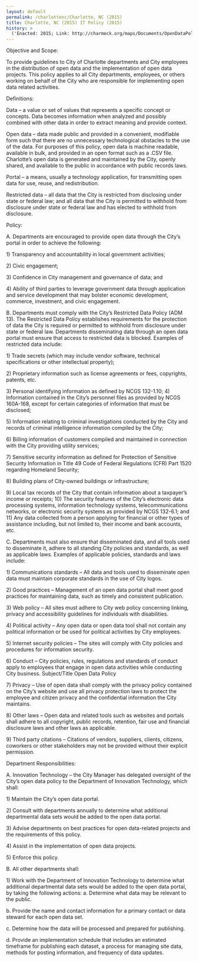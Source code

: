 ```yaml
---
layout: default
permalink: /charlottenc/Charlotte, NC (2015)
title: Charlotte, NC (2015) IT Policy (2015)
history: >
  ('Enacted: 2015; Link: http://charmeck.org/maps/Documents/OpenDataPolicy.pdf; Means: IT Policy',)
---
```


<p>Objective and Scope:</p> <p> To provide guidelines to City of Charlotte departments and City employees in the distribution of open data and the implementation of open data projects. This policy applies to all City departments, employees, or others working on behalf of the City who are responsible for implementing open data related activities. </p> <p>Definitions: </p> <p>Data – a value or set of values that represents a specific concept or concepts. Data becomes information when analyzed and possibly combined with other data in order to extract meaning and provide context. </p> <p>Open data – data made public and provided in a convenient, modifiable form such that there are no unnecessary technological obstacles to the use of the data. For purposes of this policy, open data is machine readable, available in bulk, and provided in an open format such as a .CSV file. Charlotte’s open data is generated and maintained by the City, openly shared, and available to the public in accordance with public records laws. </p> <p>Portal – a means, usually a technology application, for transmitting open data for use, reuse, and redistribution. </p> <p>Restricted data – all data that the City is restricted from disclosing under state or federal law; and all data that the City is permitted to withhold from disclosure under state or federal law and has elected to withhold from disclosure. </p> <p>Policy: </p> <p>A. Departments are encouraged to provide open data through the City’s portal in order to achieve the following: </p> <p>1) Transparency and accountability in local government activities; </p> <p>2) Civic engagement; </p> <p>3) Confidence in City management and governance of data; and </p> <p>4) Ability of third parties to leverage government data through application and service development that may bolster economic development, commerce, investment, and civic engagement. </p> <p>B. Departments must comply with the City’s Restricted Data Policy (ADM 13). The Restricted Data Policy establishes requirements for the protection of data the City is required or permitted to withhold from disclosure under state or federal law. Departments disseminating data through an open data portal must ensure that access to restricted data is blocked. Examples of restricted data include: </p> <p>1) Trade secrets (which may include vendor software, technical specifications or other intellectual property); </p> <p>2) Proprietary information such as license agreements or fees, copyrights, patents, etc. </p> <p>3) Personal identifying information as defined by NCGS 132-1.10; 4) Information contained in the City’s personnel files as provided by NCGS 160A-168, except for certain categories of information that must be disclosed; </p> <p>5) Information relating to criminal investigations conducted by the City and records of criminal intelligence information compiled by the City; </p> <p>6) Billing information of customers compiled and maintained in connection with the City providing utility services; </p> <p>7) Sensitive security information as defined for Protection of Sensitive Security Information in Title 49 Code of Federal Regulations (CFR) Part 1520 regarding Homeland Security; </p> <p>8) Building plans of City-owned buildings or infrastructure; </p> <p>9) Local tax records of the City that contain information about a taxpayer’s income or receipts; 10) The security features of the City’s electronic data processing systems, information technology systems, telecommunications networks, or electronic security systems as provided by NCGS 132-6.1; and 11) Any data collected from a person applying for financial or other types of assistance including, but not limited to, their income and bank accounts, etc. </p> <p>C. Departments must also ensure that disseminated data, and all tools used to disseminate it, adhere to all standing City policies and standards, as well as applicable laws. Examples of applicable policies, standards and laws include:</p> <p>1) Communications standards – All data and tools used to disseminate open data must maintain corporate standards in the use of City logos.</p> <p> 2) Good practices – Management of an open data portal shall meet good practices for maintaining data, such as timely and consistent publication. </p> <p>3) Web policy – All sites must adhere to City web policy concerning linking, privacy and accessibility guidelines for individuals with disabilities. </p> <p>4) Political activity – Any open data or open data tool shall not contain any political information or be used for political activities by City employees. </p> <p>5) Internet security policies – The sites will comply with City policies and procedures for information security. </p> <p>6) Conduct – City policies, rules, regulations and standards of conduct apply to employees that engage in open data activities while conducting City business. Subject/Title Open Data Policy </p> <p>7) Privacy – Use of open data shall comply with the privacy policy contained on the City’s website and use all privacy protection laws to protect the employee and citizen privacy and the confidential information the City maintains. </p> <p>8) Other laws – Open data and related tools such as websites and portals shall adhere to all copyright, public records, retention, fair use and financial disclosure laws and other laws as applicable. </p> <p>9) Third party citations – Citations of vendors, suppliers, clients, citizens, coworkers or other stakeholders may not be provided without their explicit permission. </p> <p>Department Responsibilities: </p> <p>A. Innovation  Technology – the City Manager has delegated oversight of the City’s open data policy to the Department of Innovation  Technology, which shall: </p> <p>1) Maintain the City’s open data portal. </p> <p>2) Consult with departments annually to determine what additional departmental data sets would be added to the open data portal. </p> <p>3) Advise departments on best practices for open data-related projects and the requirements of this policy. </p> <p>4) Assist in the implementation of open data projects. </p> <p>5) Enforce this policy. </p> <p>B. All other departments shall: </p> <p>1) Work with the Department of Innovation  Technology to determine what additional departmental data sets would be added to the open data portal, by taking the following actions: a. Determine what data may be relevant to the public.</p> <p> b. Provide the name and contact information for a primary contact or data steward for each open data set. </p> <p>c. Determine how the data will be processed and prepared for publishing. </p> <p>d. Provide an implementation schedule that includes an estimated timeframe for publishing each dataset, a process for managing site data, methods for posting information, and frequency of data updates. </p>